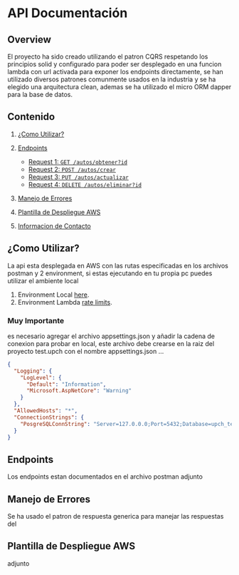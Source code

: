 # API Documentación
## Overview

El proyecto ha sido creado utilizando el patron CQRS respetando los principios solid y configurado para poder ser desplegado en una funcion lambda con url activada para exponer los endpoints directamente, se han utilizado diversos patrones comunmente usados en la industria y se ha elegido una arquitectura clean, ademas se ha utilizado el micro ORM dapper para la base de datos. 

## Contenido
1. [¿Como Utilizar?](#getting-started)
2. [Endpoints](#endpoints)
   - [Request 1: `GET /autos/obtener?id`](#get-users)
   - [Request 2: `POST /autos/crear`](#post-users)
   - [Request 3: `PUT /autos/actualizar`](#put-users-id)
   - [Request 4: `DELETE /autos/eliminar?id`](#delete-users-id)

3. [Manejo de Errores](#error-handling)
4. [Plantilla de Despliegue AWS](#error-handling)
5. [Informacion de Contacto](#contact-information)

## ¿Como Utilizar?

La api esta desplegada en AWS con las rutas especificadas en los archivos postman y 2 environment, si estas ejecutando en tu propia pc puedes utilizar el ambiente local
1. Environment Local [here](#).
2. Environment Lambda [rate limits](#rate-limits).

### Muy Importante
es necesario agregar el archivo appsettings.json y añadir la cadena de conexion para probar en local, este archivo debe crearse en la raiz del proyecto test.upch con el nombre appsettings.json ...
```json
{
  "Logging": {
    "LogLevel": {
      "Default": "Information",
      "Microsoft.AspNetCore": "Warning"
    }
  },
  "AllowedHosts": "*",
  "ConnectionStrings": {
    "PosgreSQLConnString": "Server=127.0.0.0;Port=5432;Database=upch_test_db;Username=root;Password=root"
  }
}
```

## Endpoints

Los endpoints estan documentados en el archivo postman adjunto

## Manejo de Errores

Se ha usado el patron de respuesta generica para manejar las respuestas del 

## Plantilla de Despliegue AWS
 adjunto





